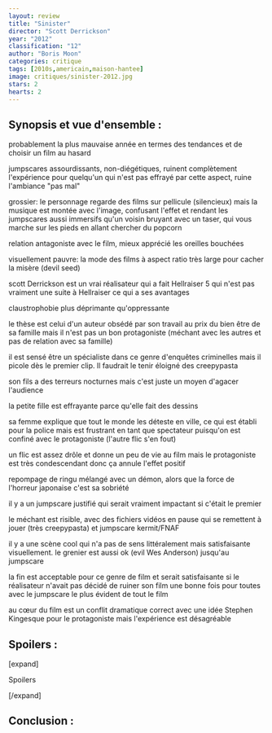 ```yaml
---
layout: review
title: "Sinister"
director: "Scott Derrickson"
year: "2012"
classification: "12"
author: "Boris Moon"
categories: critique
tags: [2010s,americain,maison-hantee]
image: critiques/sinister-2012.jpg
stars: 2
hearts: 2
---
```


## Synopsis et vue d'ensemble :

probablement la plus mauvaise année en termes des tendances et de choisir un film au hasard

jumpscares assourdissants, non-diégétiques, ruinent complètement l'expérience pour quelqu'un qui n'est pas effrayé par cette aspect, ruine l'ambiance "pas mal"

grossier: le personnage regarde des films sur pellicule (silencieux) mais la musique est montée avec l'image, confusant l'effet et rendant les jumpscares aussi immersifs qu'un voisin bruyant avec un taser, qui vous marche sur les pieds en allant chercher du popcorn

relation antagoniste avec le film, mieux apprécié les oreilles bouchées

visuellement pauvre: la mode des films à aspect ratio très large pour cacher la misère (devil seed)

scott Derrickson est un vrai réalisateur qui a fait Hellraiser 5 qui n'est pas vraiment une suite à Hellraiser ce qui a ses avantages

claustrophobie plus déprimante qu'oppressante

le thèse est celui d'un auteur obsédé par son travail au prix du bien être de sa famille mais il n'est pas un bon protagoniste (méchant avec les autres et pas de relation avec sa famille)

il est sensé être un spécialiste dans ce genre d'enquêtes criminelles mais il picole dès le premier clip. Il faudrait le tenir éloigné des creepypasta

son fils a des terreurs nocturnes mais c'est juste un moyen d'agacer l'audience

la petite fille est effrayante parce qu'elle fait des dessins

sa femme explique que tout le monde les déteste en ville, ce qui est établi pour la police mais est frustrant en tant que spectateur puisqu'on est confiné avec le protagoniste (l'autre flic s'en fout)

un flic est assez drôle et donne un peu de vie au film mais le protagoniste est très condescendant donc ça annule l'effet positif

repompage de ringu mélangé avec un démon, alors que la force de l'horreur japonaise c'est sa sobriété

il y a un jumpscare justifié qui serait vraiment impactant si c'était le premier

le méchant est risible, avec des fichiers vidéos en pause qui se remettent à jouer (très creepypasta) et jumpscare kermit/FNAF

il y a une scène cool qui n'a pas de sens littéralement mais satisfaisante visuellement. le grenier est aussi ok (evil Wes Anderson) jusqu'au jumpscare

la fin est acceptable pour ce genre de film et serait satisfaisante si le réalisateur n'avait pas décidé de ruiner son film une bonne fois pour toutes avec le jumpscare le plus évident de tout le film

au cœur du film est un conflit dramatique correct avec une idée Stephen Kingesque pour le protagoniste mais l'expérience est désagréable


## Spoilers :

[expand]

Spoilers

[/expand]

## Conclusion :
